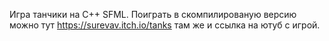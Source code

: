 Игра танчики на C++ SFML. Поиграть в скомпилированую версию можно тут https://surevav.itch.io/tanks там же и ссылка на ютуб с игрой.
